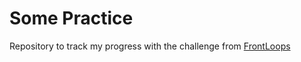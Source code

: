 # Some Practice 

Repository to track my progress with the challenge from [FrontLoops](https://frontloops.io/) 


